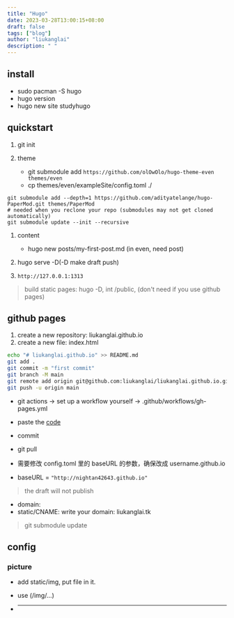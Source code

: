```yaml
---
title: "Hugo"
date: 2023-03-28T13:00:15+08:00
draft: false
tags: ["blog"]
author: "liukanglai"
description: " "
---
```


## install

- sudo pacman -S hugo
- hugo version
- hugo new site studyhugo

## quickstart

1. git init

1. theme

   - git submodule add `https://github.com/olOwOlo/hugo-theme-even themes/even`
   - cp themes/even/exampleSite/config.toml ./

```shell
git submodule add --depth=1 https://github.com/adityatelange/hugo-PaperMod.git themes/PaperMod
# needed when you reclone your repo (submodules may not get cloned automatically)
git submodule update --init --recursive
```

1. content

   - hugo new posts/my-first-post.md (in even, need post)

1. hugo serve -D(-D make draft push)

1. `http://127.0.0.1:1313`

> build static pages: hugo -D, int /public, (don't need if you use github pages)

## github pages

1. create a new repository: liukanglai.github.io
2. create a new file: index.html

```bash
echo "# liukanglai.github.io" >> README.md
git add .
git commit -m "first commit"
git branch -M main
git remote add origin git@github.com:liukanglai/liukanglai.github.io.git
git push -u origin main
```

- git actions -> set up a workflow yourself -> .github/workflows/gh-pages.yml
- paste the [code](https://gohugo.io/hosting-and-deployment/hosting-on-github/)
- commit

- git pull

- 需要修改 config.toml 里的 baseURL 的参数，确保改成 username.github.io
- baseURL = `"http://nightan42643.github.io"`

> the draft will not publish

- domain:
- static/CNAME: write your domain: liukanglai.tk

> git submodule update

## config

### picture

- add static/img, put file in it.
- use (/img/...)

- ***
